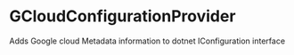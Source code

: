 # GCloudConfigurationProvider
Adds Google cloud Metadata information to dotnet IConfiguration interface
